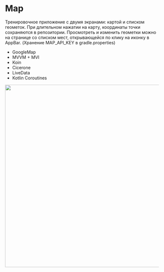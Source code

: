 # Map
Тренировочное приложение с двумя экранами: картой и списком геометок. При длительном нажатии на карту, координаты точки сохраняются в репозитории. 
Просмотреть и изменить геометки можно на странице со списком мест, открывающейся по клику на иконку в AppBar.
(Хранение MAP_API_KEY в gradle.properties)

- GoogleMap
- MVVM + MVI
- Koin
- Cicerone
- LiveData
- Kotlin Coroutines

<img src="/../readme/app/src/main/res/readme/map_readme.png" width="650" height="600">

